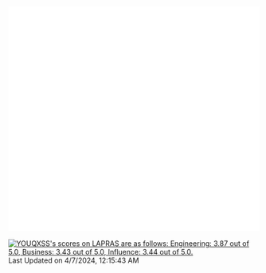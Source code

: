 ![Metrics](/github-metrics.svg)

<!--START_SECTION:lapras-card-->
<p ><a href="https://lapras.com/public/YOUQXSS" target="_blank" rel="noopener noreferrer"><img alt="YOUQXSS's scores on LAPRAS are as follows: Engineering: 3.87 out of 5.0, Business: 3.43 out of 5.0, Influence: 3.44 out of 5.0." src="https://lapras-card-generator.vercel.app/api/svg?e=3.87&b=3.43&i=3.44&b1=%23004736&b2=%2300bf8f&i1=%23007b5c&i2=%2300bf8f&l=en" width="400" ></a>  
Last Updated on 4/7/2024, 12:15:43 AM</p>
<!--END_SECTION:lapras-card-->
